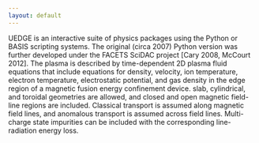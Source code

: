 ```yaml
---
layout: default
---
```


UEDGE is an interactive suite of physics packages using the Python or BASIS scripting systems. The original (circa 2007) Python version was further developed under the FACETS SciDAC project [Cary 2008, McCourt 2012]. The plasma is described by time-dependent 2D plasma fluid equations that include equations for density, velocity, ion temperature, electron temperature, electrostatic potential, and gas density in the edge region of a magnetic fusion energy confinement device. slab, cylindrical, and toroidal geometries are allowed, and closed and open magnetic field-line regions are included. Classical transport is assumed along magnetic field lines, and anomalous transport is assumed across field lines.  Multi-charge state impurities can be included with the corresponding line-radiation energy loss. 


